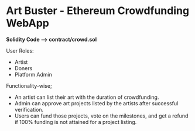 # Art Buster - Ethereum Crowdfunding WebApp
 
 **Solidity Code --> contract/crowd.sol**
 
 User Roles:
 - Artist
 - Doners
 - Platform Admin 

Functionality-wise; 
- An artist can list their art with the duration of crowdfunding.
- Admin can approve art projects listed by the artists after successful verification.
- Users can fund those projects, vote on the milestones, and get a refund if 100% funding is not attained for a project listing. 
 
 
